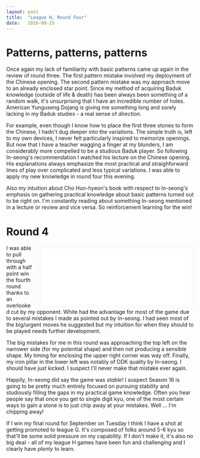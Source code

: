 ```yaml
---
layout: post
title:  "League H, Round Four"
date:   2016-09-25
---
```


# Patterns, patterns, patterns

Once again my lack of familiarity with basic patterns came up again in
the review of round three. The first pattern mistake involved my
deployment of the Chinese opening. The second pattern mistake was my
approach move to an already enclosed star point. Since my method of
acquiring Baduk knowledge (outside of life & death) has been always been
something of a random walk, it's unsurprising that I have an
incredible number of holes. American Yunguseng
Dojang is giving me something long and sorely lacking in my Baduk
studies - a real sense of *direction*.

For example, even though I know how to place the first three stones to
form the Chinese, I hadn't dug deeper into the variations. The simple
truth is, left to my own devices, I never felt particularly inspired
to memorize openings. But now that I have a teacher wagging a finger at
my blunders, I am considerably more compelled to be a studious Baduk
player. So following In-seong's recommendation I watched his lecture
on the Chinese opening. His explanations always emphasize the most
practical and straighforward lines of play over complicated and less
typical variations. I was able to apply my new knowledge in round four
this evening.

Also my intuition about Cho Hun-hyeon's book with respect to
In-seong's emphasis on gathering practical knowledge about basic
patterns turned out to be right on. I'm constantly reading about
something In-seong mentioned in a lecture or review and vice versa. So
reinforcement learning for the win!

# Round 4

<iframe id="gokibitz-4yFbuYWpW" src="//gokibitz.com/kifu/4yFbuYWpW"
style="float: right; margin-left: 1em; width: 400px; display: block;
border: 10px solid snow;"></iframe> <script
src="//gokibitz.com/embed/4yFbuYWpW"></script>

I was able to pull through with a half point win the fourth round
thanks to an overlooked cut by my opponent. White had the advantage
for most of the game due to several mistakes I made as pointed out by
In-seong. I had seen most of the big/urgent moves he suggested but
my intuition for when they should to be played needs further
development.

The big mistakes for me in this round was approaching the top left on
the narrower side (for my potential shape) and then not producing a
sensible shape. My timing for enclosing the upper right corner was way
off. Finally, my iron pillar in the lower left was notably of DDK
quality by In-seong. I should have just kicked. I suspect I'll never
make that mistake ever again.

Happily, In-seong did say the game was *stable*! I suspect Season 16
is going to be pretty much entirely focused on pursuing stability and
studiously filling the gaps in my practical game knowledge. Often you
hear people say that once you get to single digit kyu, one of the most
certain ways to gain a stone is to just chip away at your
mistakes. Well ... I'm chipping away!

If I win my final round for September on Tuesday I think I have a shot
at getting promoted to league G. It's composed of folks around 5-6 kyu
so that'll be some solid pressure on my capability. If I don't make
it, it's also no big deal - all of my league H games have been fun and
challenging and I clearly have *plenty* to learn.
